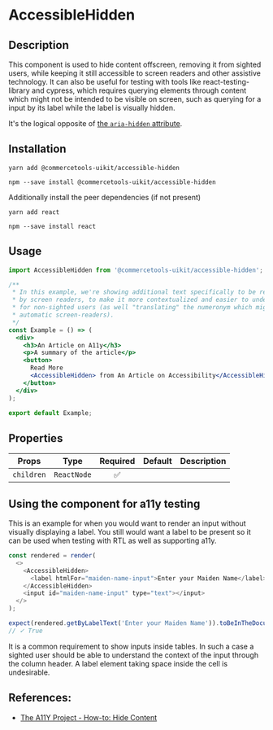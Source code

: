 <!-- THIS IS AN AUTOGENERATED FILE. DO NOT EDIT THIS FILE DIRECTLY. -->
<!-- This file is created by the `yarn generate-readme` script. -->

# AccessibleHidden

## Description

This component is used to hide content offscreen, removing it from sighted users, while keeping it still accessible to screen readers and other assistive technology.
It can also be useful for testing with tools like react-testing-library and cypress, which requires querying elements through content which might not be intended to be visible on screen, such as querying for a input by its label while the label is visually hidden.

It's the logical opposite of [the `aria-hidden` attribute](https://developer.mozilla.org/en-US/docs/Web/Accessibility/ARIA/ARIA_Techniques/Using_the_aria-hidden_attribute).

## Installation

```
yarn add @commercetools-uikit/accessible-hidden
```

```
npm --save install @commercetools-uikit/accessible-hidden
```

Additionally install the peer dependencies (if not present)

```
yarn add react
```

```
npm --save install react
```

## Usage

```jsx
import AccessibleHidden from '@commercetools-uikit/accessible-hidden';

/**
 * In this example, we're showing additional text specifically to be read only
 * by screen readers, to make it more contextualized and easier to understand
 * for non-sighted users (as well "translating" the numeronym which might confuse
 * automatic screen-readers).
 */
const Example = () => (
  <div>
    <h3>An Article on A11y</h3>
    <p>A summary of the article</p>
    <button>
      Read More
      <AccessibleHidden> from An Article on Accessibility</AccessibleHidden>
    </button>
  </div>
);

export default Example;
```

## Properties

| Props      | Type        | Required | Default | Description |
| ---------- | ----------- | :------: | ------- | ----------- |
| `children` | `ReactNode` |    ✅    |         |             |

## Using the component for a11y testing

This is an example for when you would want to render an input without visually displaying a label. You still would want a label to be present so it can be used when testing with RTL as well as supporting a11y.

```js
const rendered = render(
  <>
    <AccessibleHidden>
      <label htmlFor="maiden-name-input">Enter your Maiden Name</label>
    </AccessibleHidden>
    <input id="maiden-name-input" type="text"></input>
  </>
);

expect(rendered.getByLabelText('Enter your Maiden Name')).toBeInTheDocument();
// ✓ True
```

It is a common requirement to show inputs inside tables. In such a case a sighted user should be able to understand the context of the input through the column header. A label element taking space inside the cell is undesirable.

## References:

- [The A11Y Project - How-to: Hide Content](https://a11yproject.com/posts/how-to-hide-content/)
